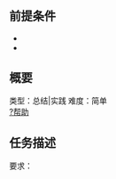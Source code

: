# 
## 前提条件  
* []()
* []()

## 概要
类型：总结|实践
难度：简单  
[?帮助](http://www.jianshu.com/p/2053ab47a70d)

## 任务描述

要求：